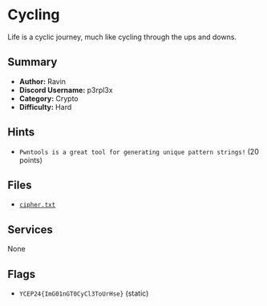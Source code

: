 # Cycling
Life is a cyclic journey, much like cycling through the ups and downs.

## Summary
- **Author:** Ravin
- **Discord Username:** p3rpl3x
- **Category:** Crypto
- **Difficulty:** Hard

## Hints
- `Pwntools is a great tool for generating unique pattern strings!` (20 points)

## Files
- [`cipher.txt`](dist/cipher.txt)


## Services
None

## Flags
- `YCEP24{ImG01nGT0CyCl3ToUrHse}` (static)
